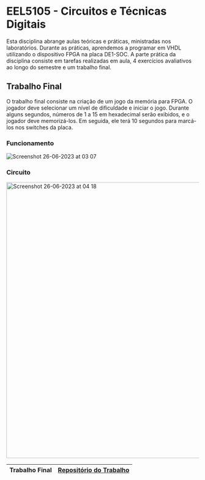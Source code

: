 # EEL5105 - Circuitos e Técnicas Digitais
Esta disciplina abrange aulas teóricas e práticas, ministradas nos laboratórios. Durante as práticas, aprendemos a programar em VHDL utilizando o dispositivo FPGA na placa DE1-SOC. A parte prática da disciplina consiste em tarefas realizadas em aula, 4 exercícios avaliativos ao longo do semestre e um trabalho final.

## Trabalho Final
O trabalho final consiste na criação de um jogo da memória para FPGA. O jogador deve selecionar um nível de dificuldade e iniciar o jogo. Durante alguns segundos, números de 1 a 15 em hexadecimal serão exibidos, e o jogador deve memorizá-los. Em seguida, ele terá 10 segundos para marcá-los nos switches da placa.

### Funcionamento
![Screenshot 26-06-2023 at 03 07](https://github.com/pehqge/UFSC/assets/117869493/985aa414-4cb4-4123-bfae-81c4c0c25666)

### Circuito
<img width="721" alt="Screenshot 26-06-2023 at 04 18" src="https://github.com/pehqge/UFSC/assets/117869493/e2148cf6-6835-49fd-9af3-92c31f4976de">



| Trabalho Final | [Repositório do Trabalho](https://github.com/pehqge/UFSC/tree/main/Circuitos%20Digitais/Trabalho%20Final%20da%20Disciplina) |
| ------  | :-----------------------: |

